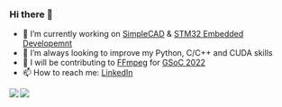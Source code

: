 ### Hi there 👋
<!--
**Vincentho711/Vincentho711** is a ✨ _special_ ✨ repository because its `README.md` (this file) appears on your GitHub profile.

Here are some ideas to get you started:
- 🤔 I’m looking for help with ...
- 💬 Ask me about ...
- 📫 How to reach me: ...
- 😄 Pronouns: ...
- ⚡ Fun fact: ...
-->

- 🔭 I’m currently working on [SimpleCAD](https://github.com/Vincentho711/SimpleCAD) & [STM32 Embedded Developemnt](https://github.com/Vincentho711/STM32-Embedded-Development)
- 🌱 I’m always looking to improve my Python, C/C++ and CUDA skills
- 👯 I will be contributing to [FFmpeg](https://github.com/FFmpeg/FFmpeg) for [GSoC 2022](https://summerofcode.withgoogle.com/)
- 📫 How to reach me:
[LinkedIn](https://www.linkedin.com/in/vincentho711/)


<img align="left" src="https://github-readme-stats.vercel.app/api?username=vincentho711&layout=compact&count_private=true&show_icons=true&hide_border=true"/>
<img align="left" src="https://github-readme-stats.vercel.app/api/top-langs/?username=vincentho711&layout=compact&hide_border=true&card_width=250"/>